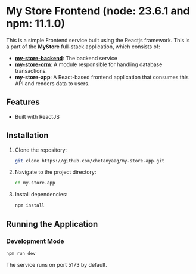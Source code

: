 # My Store Frontend (node: 23.6.1 and npm: 11.1.0)

This is a simple Frontend service built using the Reactjs framework. 
This is a part of the **MyStore** full-stack application, which consists of:

- [**my-store-backend**](https://github.com/chetanyaag/my-store-backend): The backend service
- [**my-store-orm**](https://github.com/chetanyaag/my-store-orm): A module responsible for handling database transactions.
-  **my-store-app**: A React-based frontend application that consumes this API and renders data to users.


## Features
- Built with ReactJS

## Installation

1. Clone the repository:
   ```sh
   git clone https://github.com/chetanyaag/my-store-app.git
   ```
2. Navigate to the project directory:
   ```sh
   cd my-store-app
   ```
3. Install dependencies:
   ```sh
   npm install
   ```

## Running the Application

### Development Mode

```sh
npm run dev
```

The service runs on port 5173 by default.


